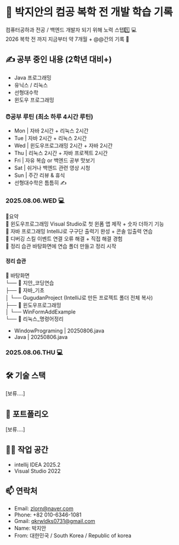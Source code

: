 # 🫡 박지안의 컴공 복학 전 개발 학습 기록
컴퓨터공하과 전공 / 백엔드 개발자 되기 위해 노력 스텝1️⃣ 💻  
2026 복학 전 까지 지금부터 약 7개월 + @@간의 기록 🧾

## ✍ 공부 중인 내용 (2학년 대비+)
- Java 프로그래밍
- 유닉스 / 리눅스
- 선형대수학
- 윈도우 프로그래밍
### ⏰공부 루틴 (최소 하루 4시간 루틴)
- Mon | 자바 2시간 + 리눅스 2시간  
- Tue | 자바 2시간 + 리눅스 2시간  
- Wed | 윈도우프로그래밍 2시간 + 자바 2시간  
- Thu | 리눅스 2시간 + 자바 프로젝트 2시간  
- Fri	| 자유 복습 or 백엔드 공부 맛보기  
- Sat	| 쉬거나 백엔드 관련 영상 시청  
- Sun	| 주간 리뷰 & 휴식  
- 선형대수학은 틈틈히 ✍️

### 2025.08.06.WED 💻
🧾요약  
💠 윈도우프로그래밍	Visual Studio로 첫 윈폼 앱 제작 + 숫자 더하기 기능  
💠 자바 프로그래밍	IntelliJ로 구구단 출력기 완성 + 콘솔 입출력 연습  
🐞 디버깅 스킬	이벤트 연결 오류 해결 + 직접 해결 경험  
📁 정리 습관	바탕화면에 연습 폴더 만들고 정리 시작  
#### 정리 습관  
📂 바탕화면  
└── 📁 지안_코딩연습  
    ├── 📁 자바_기초  
    │   └── GugudanProject (IntelliJ로 만든 프로젝트 폴더 전체 복사)  
    ├── 📁 윈도우프로그래밍  
    │   └── WinFormAddExample  
    └── 📁 리눅스_명령어정리  
- WindowPrograming | 20250806.java   
- Java | 20250806.java

### 2025.08.06.THU 💻

## 🛠 기술 스택
[보류....]

## 📘 포트폴리오   
[보류....]  

## 👨‍💻 작업 공간  
- intellij IDEA 2025.2  
- Visual Studio 2022  

## 📫 연락처
- Email: zlorn@naver.com
- Phone: +82 010-6346-1081
- Gmail: qkrwldks0731@gmail.com
- Name: 박지안
- From: 대한민국 / South Korea / Republic of korea
